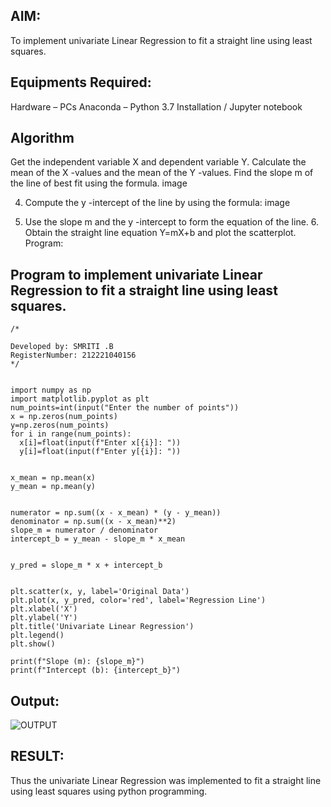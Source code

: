 ## AIM:
To implement univariate Linear Regression to fit a straight line using least squares.

## Equipments Required:
Hardware – PCs
Anaconda – Python 3.7 Installation / Jupyter notebook
## Algorithm
Get the independent variable X and dependent variable Y.
Calculate the mean of the X -values and the mean of the Y -values.
Find the slope m of the line of best fit using the formula.
image

4. Compute the y -intercept of the line by using the formula:
image

5. Use the slope m and the y -intercept to form the equation of the line. 6. Obtain the straight line equation Y=mX+b and plot the scatterplot.
Program:

## Program to implement univariate Linear Regression to fit a straight line using least squares.
```
/*

Developed by: SMRITI .B
RegisterNumber: 212221040156
*/
```
```

import numpy as np
import matplotlib.pyplot as plt
num_points=int(input("Enter the number of points"))
x = np.zeros(num_points)
y=np.zeros(num_points)
for i in range(num_points):
  x[i]=float(input(f"Enter x[{i}]: "))
  y[i]=float(input(f"Enter y[{i}]: "))


x_mean = np.mean(x)
y_mean = np.mean(y)


numerator = np.sum((x - x_mean) * (y - y_mean))
denominator = np.sum((x - x_mean)**2)
slope_m = numerator / denominator
intercept_b = y_mean - slope_m * x_mean


y_pred = slope_m * x + intercept_b


plt.scatter(x, y, label='Original Data')
plt.plot(x, y_pred, color='red', label='Regression Line')
plt.xlabel('X')
plt.ylabel('Y')
plt.title('Univariate Linear Regression')
plt.legend()
plt.show()

print(f"Slope (m): {slope_m}")
print(f"Intercept (b): {intercept_b}")
```
## Output:
![OUTPUT](https://github.com/smriti1910/UnivariateLinearRegression/assets/133334803/3bffbcab-c60c-4d3f-b986-29b9a2c3896c)

## RESULT:
  Thus the univariate Linear Regression was implemented to fit a straight line using least squares using python programming.

